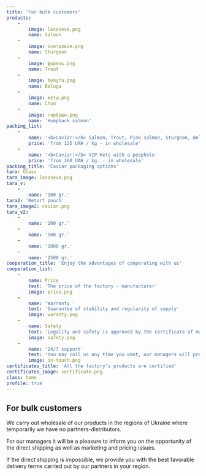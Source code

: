```yaml
---
title: 'For bulk customers'
products:
    -
        image: lososeva.png
        name: Salmon
    -
        image: осетровая.png
        name: Sturgeon
    -
        image: форель.png
        name: Trout
    -
        image: белуга.png
        name: Beluga
    -
        image: кеты.png
        name: Chum
    -
        image: горбуши.png
        name: 'Humpback salmon'
packing_list:
    -
        name: '<b>Caviar:</b> Salmon, Trout, Pink salmon, Sturgeon, Belgi'
        price: 'from 125 UAH / kg - in wholesale'
    -
        name: '<b>Caviar:</b> VIP Kets with a peephole'
        price: 'from 160 UAH / kg. - in wholesale'
packing_title: 'Caviar packaging options'
tara: Glass
tara_image: lososeva.png
tara_v:
    -
        name: '100 gr.'
tara2: 'Retort pouch'
tara_image2: caviar.png
tara_v2:
    -
        name: '200 gr.'
    -
        name: '500 gr.'
    -
        name: '1000 gr.'
    -
        name: '2500 gr.'
cooperation_title: 'Enjoy the advantages of cooperating with us'
cooperation_list:
    -
        name: Price
        text: 'The price of the factory - manufacturer'
        image: price.png
    -
        name: 'Warranty '
        text: 'Guarantee of stability and regularity of supply'
        image: waranty.png
    -
        name: Safety
        text: 'Legality and safety is approved by the certificate of manufacturer and ISO 22 000 (НАССР) certificate'
        image: safety.png
    -
        name: '24/7 support'
        text: 'You may call us any time you want, our managers will provide you with all necessary assistance'
        image: in-touch.png
certificates_title: 'All the factory’s products are certified'
certificates_image: sertificate.png
class: home
profile: true
---
```


## For bulk customers

We carry out wholesale of our products in the regions of Ukraine where temporarily we have no partners-distributors. 

For our managers it will be a pleasure to inform you on the opportunity of the direct shipping as well as marketing and pricing issues.

If the direct shipping is impossible, we provide you with the best favorable delivery terms carried out by our partners in your region.